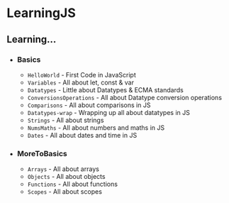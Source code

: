 # LearningJS

## Learning...
* ### Basics
  * `HelloWorld` - First Code in JavaScript 
  * `Variables` - All about let, const & var
  * `Datatypes` - Little about Datatypes & ECMA standards
  * `ConversionsOperations` - All about Datatype conversion operations
  * `Comparisons` - All about comparisons in JS
  * `Datatypes-wrap` - Wrapping up all about datatypes in JS
  * `Strings` - All about strings
  * `NumsMaths` - All about numbers and maths in JS
  * `Dates` - All about dates and time in JS
* ### MoreToBasics
  * `Arrays` - All about arrays
  * `Objects` - All about objects
  * `Functions` - All about functions
  * `Scopes` - All about scopes
